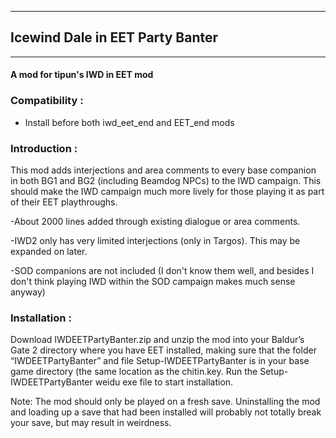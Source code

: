*****************************************
## Icewind Dale in EET Party Banter
*****************************************

#### A mod for tipun's IWD in EET mod


### Compatibility :

- Install before both iwd_eet_end and EET_end mods


### Introduction :

This mod adds interjections and area comments to every base companion in both BG1 and BG2 (including Beamdog NPCs) to the IWD campaign. This should make the IWD campaign much more lively for those playing it as part of their EET playthroughs.

-About 2000 lines added through existing dialogue or area comments.

-IWD2 only has very limited interjections (only in Targos). This may be expanded on later.

-SOD companions are not included (I don't know them well, and besides I don't think playing IWD within the SOD campaign makes much sense anyway)

### Installation :

Download IWDEETPartyBanter.zip and unzip the mod into your Baldur’s Gate 2 directory where you have EET installed, making sure that the folder “IWDEETPartyBanter” and file Setup-IWDEETPartyBanter is in your base game directory (the same location as the chitin.key. Run the Setup-IWDEETPartyBanter weidu exe file to start installation.

Note:
The mod should only be played on a fresh save. Uninstalling the mod and loading up a save that had been installed will probably not totally break your save, but may result in weirdness.
